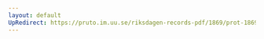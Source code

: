 ```yaml
---
layout: default
UpRedirect: https://pruto.im.uu.se/riksdagen-records-pdf/1869/prot-1869--ak--503.pdf
---
```

